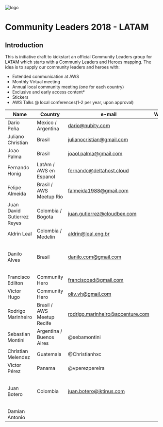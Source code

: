 ![logo](/images/aws_new_logo.png)

# Community Leaders 2018 - LATAM

## Introduction

This is initiative draft to kickstart an official Community Leaders group for LATAM which starts with a Communiy Leaders and Heroes mapping. The idea is to supply our community leaders and heroes with:

* Extended communication at AWS
* Monthly Virtual meeting
* Annual local community meeting (one for each country)
* Exclusive and early access content*
* Stickers
* AWS Talks @ local conferences(1-2 per year, upon approval)

|Name	|Country|	e-mail|	Whatsapp|	Hero?|	Obs|
|---|---|---|---|---|---|
|Dario Peña|Mexico / Argentina|dario@nubity.com||||
|Juliano Christian|Brasil|julianocristian@gmail.com|||GameDev / Floripa|
|Joao Palma|Brasil|joaol.palma@gmail.com|||Meetup POA|
|Fernando Honig|LatAm / AWS en Espanol|fernando@deltahost.cloud||||
|Felipe Almeida|Brasil / AWS Meetup Rio|falmeida1988@gmail.com||||
|Juan David Gutierrez Reyes|Colombia / Bogota|juan.gutierrez@cloudbex.com||||
|Aldrin Leal|Colombia / Medelin|aldrin@leal.eng.br||||
|Danilo Alves|Brasil|danilo.com@gmail.com|||AWS Meetup SP / Cloud Girls|
|Francisco Edilton|Community Hero|franciscoed@gmail.com||||
|Victor Hugo|Community Hero|oliv.vh@gmail.com||||
|Rodrigo Marinheiro|Brasil / AWS Meetup Recife|rodrigo.marinheiro@accenture.com||||
|Sebastian Montini|Argentina / Buenos Aires|@sebamontini|||| 
|Christian Melendez|Guatemala|@Christianhxc||||
|Víctor Pérez|Panama|@vperezpereira|||| 
|Juan Botero|Colombia|juan.botero@iktinus.com|||el es el lider del AWS UG aca en Medallo|
|Damian Antonio||||||

